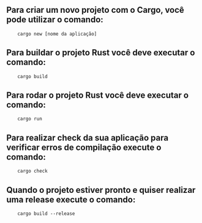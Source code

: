 ## Para criar um novo projeto com o Cargo, você pode utilizar o comando:

```
    cargo new [nome da aplicação]
```

## Para buildar o projeto Rust você deve executar o comando:

```
    cargo build
```

## Para rodar o projeto Rust você deve executar o comando:

```
    cargo run
```

## Para realizar check da sua aplicação para verificar erros de compilação execute o comando:

```
    cargo check
```

## Quando o projeto estiver pronto e quiser realizar uma release execute o comando:

```
    cargo build --release
```
